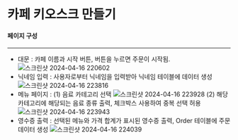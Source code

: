 # 카페 키오스크 만들기

#### 페이지 구성

---

- 대문
  : 카페 이름과 시작 버튼, 버튼을 누르면 주문이 시작됨.
  ![스크린샷 2024-04-16 220602](https://github.com/SEYEON05/second_mysite/assets/162934219/9a46a8f6-e9e7-4103-9004-0bae1a915196)
- 닉네임 입력
  : 사용자로부터 닉네임을 입력받아 닉네임 테이블에 데이터 생성
  ![스크린샷 2024-04-16 223816](https://github.com/SEYEON05/second_mysite/assets/162934219/d40f670e-d62f-46f2-8fba-2cc024b58b01)
- 메뉴 페이지
  : (1) 음료 카테고리 선택
  ![스크린샷 2024-04-16 223928](https://github.com/SEYEON05/second_mysite/assets/162934219/ebcc4c43-faed-42cd-91cf-e820b04d9bdf)
  (2) 해당 카테고리에 해당되는 음료 종류 출력, 체크박스 사용하여 중복 선택 허용![스크린샷 2024-04-16 223943](https://github.com/SEYEON05/second_mysite/assets/162934219/e8e92351-b863-4c3f-8a16-88d0f1ddfa84)
- 영수증 출력
  : 선택된 메뉴와 가격 합계가 표시된 영수증 출력, Order 테이블에 주문 데이터 생성
  ![스크린샷 2024-04-16 224039](https://github.com/SEYEON05/second_mysite/assets/162934219/1b3ebfa6-4d44-4f4e-ba9c-c01f59d0f9f3)
